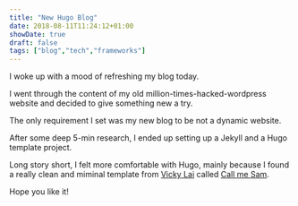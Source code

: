 ```yaml
---
title: "New Hugo Blog"
date: 2018-08-11T11:24:12+01:00
showDate: true
draft: false
tags: ["blog","tech","frameworks"]
---
```


I woke up with a mood of refreshing my blog today. 

I went through the content of my old million-times-hacked-wordpress website and decided to give something new a try.

The only requirement I set was my new blog to be not a dynamic website. 

After some deep 5-min research, I ended up setting up a Jekyll and a Hugo template project. 

Long story short, I felt more comfortable with Hugo, mainly because I found a really clean and miminal template from [Vicky Lai](https://vickylai.com/) called [Call me Sam](https://themes.gohugo.io/hugo-theme-sam/).

Hope you like it!

